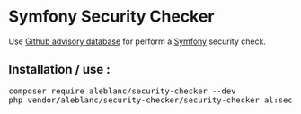 Symfony Security Checker
===========================

Use [Github advisory database][1] for perform a [Symfony][2] security check.

[1]: https://github.com/github/advisory-database
[2]: https://symfony.com/

## Installation / use :

<pre>
composer require aleblanc/security-checker --dev
php vendor/aleblanc/security-checker/security-checker al:security:check
</pre>

